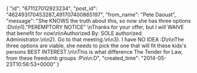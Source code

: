  {
   "id": "671127012923234",
   "post_id": "462493170453287_491707400865197",
   "from_name": "Pete Daoust",
   "message": "She KNOWS the truth about this, so now she has three options :D\n\n1).\"PEREMPTORY NOTICE\" \nThanks for your offer, but I will WAIVE that benefit for now\n\nAuthorized By: SOLE authorized Administrator.\n\n2). Go to that meeting.\n\n3). I have NO IDEA :D\n\nThe three options are viable, she needs to pick the one that will fit these kids's persons BEST INTEREST.\n\nThis is what difference The Tender for Law, from these freedumb groups :P\n\n:D",
   "created_time": "2014-05-23T10:56:53+0000"
 }
